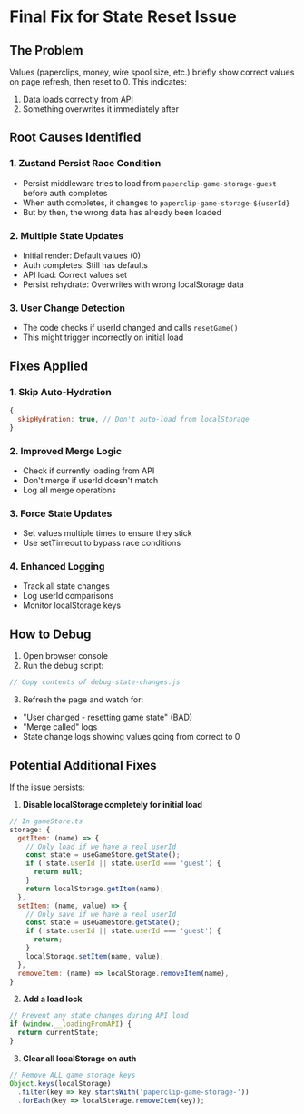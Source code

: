 # Final Fix for State Reset Issue

## The Problem
Values (paperclips, money, wire spool size, etc.) briefly show correct values on page refresh, then reset to 0. This indicates:
1. Data loads correctly from API
2. Something overwrites it immediately after

## Root Causes Identified

### 1. Zustand Persist Race Condition
- Persist middleware tries to load from `paperclip-game-storage-guest` before auth completes
- When auth completes, it changes to `paperclip-game-storage-${userId}`
- But by then, the wrong data has already been loaded

### 2. Multiple State Updates
- Initial render: Default values (0)
- Auth completes: Still has defaults
- API load: Correct values set
- Persist rehydrate: Overwrites with wrong localStorage data

### 3. User Change Detection
- The code checks if userId changed and calls `resetGame()`
- This might trigger incorrectly on initial load

## Fixes Applied

### 1. Skip Auto-Hydration
```javascript
{
  skipHydration: true, // Don't auto-load from localStorage
}
```

### 2. Improved Merge Logic
- Check if currently loading from API
- Don't merge if userId doesn't match
- Log all merge operations

### 3. Force State Updates
- Set values multiple times to ensure they stick
- Use setTimeout to bypass race conditions

### 4. Enhanced Logging
- Track all state changes
- Log userId comparisons
- Monitor localStorage keys

## How to Debug

1. Open browser console
2. Run the debug script:
```javascript
// Copy contents of debug-state-changes.js
```

3. Refresh the page and watch for:
- "User changed - resetting game state" (BAD)
- "Merge called" logs
- State change logs showing values going from correct to 0

## Potential Additional Fixes

If the issue persists:

1. **Disable localStorage completely for initial load**
```javascript
// In gameStore.ts
storage: {
  getItem: (name) => {
    // Only load if we have a real userId
    const state = useGameStore.getState();
    if (!state.userId || state.userId === 'guest') {
      return null;
    }
    return localStorage.getItem(name);
  },
  setItem: (name, value) => {
    // Only save if we have a real userId
    const state = useGameStore.getState();
    if (!state.userId || state.userId === 'guest') {
      return;
    }
    localStorage.setItem(name, value);
  },
  removeItem: (name) => localStorage.removeItem(name),
}
```

2. **Add a load lock**
```javascript
// Prevent any state changes during API load
if (window.__loadingFromAPI) {
  return currentState;
}
```

3. **Clear all localStorage on auth**
```javascript
// Remove ALL game storage keys
Object.keys(localStorage)
  .filter(key => key.startsWith('paperclip-game-storage-'))
  .forEach(key => localStorage.removeItem(key));
```